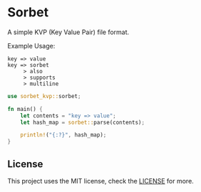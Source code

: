 # Sorbet

A simple KVP (Key Value Pair) file format.

Example Usage:
```sorbet
key => value
key => sorbet
     > also
     > supports
     > multiline
```

```rust
use sorbet_kvp::sorbet;

fn main() {
    let contents = "key => value";
    let hash_map = sorbet::parse(contents);

    println!("{:?}", hash_map);
}
```

## License
This project uses the MIT license, check the [LICENSE](LICENSE.md) for more.
